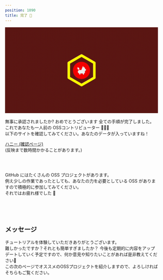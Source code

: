 ```yaml
---
position: 1090
title: 完了 🥳
---
```


![gif](/tutorial_assets/eye-complete.gif)

無事に承認されましたか? おめでとうございます 全ての手順が完了しました。これであなたも一人前の OSSコントリビューター 🎉🎉🎉  
以下のサイトを確認してみてください。あなたのデータが入っていますね！

<a href="https://hunny-viewer.web.app" class='mybtn'>ハニー (確認ページ)</a>  
(反映まで数時間かかることがあります。)

<br />
<br />

GitHub にはたくさんの OSS プロジェクトがあります。  
例え少しの作業であったとしても、あなたの力を必要としている OSS がありますので積極的に参加してみてください。  
それではお疲れ様でした 👋

<br />
<br />
<br />

## メッセージ

チュートリアルを体験していただきありがとうございます。  
難しかったですか？それとも簡単すぎましたか？
今後も定期的に内容をアップデートしていく予定ですので、何か意見や知りたいことがあれば是非教えてください🐝  
この次のページでオススメのOSSプロジェクトを紹介しますので、よろしければそちらもご覧ください。
